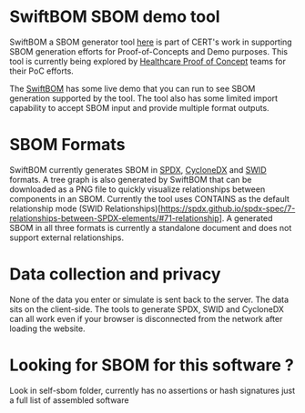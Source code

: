 # SwiftBOM SBOM demo tool  

SwiftBOM a SBOM generator tool [here](https://democert.org/sbom/) is part of CERT's work in supporting SBOM generation efforts for Proof-of-Concepts and Demo purposes.  This tool is currently being explored by  [Healthcare Proof of Concept](https://www.ntia.gov/files/ntia/publications/ntia_sbom_healthcare_poc_report_2019_1001.pdf) teams for their PoC efforts. 

The [SwiftBOM](https://democert.org/sbom/) has some live demo that you can run to see SBOM generation supported by the tool.  The tool also has some limited import capability to accept SBOM input and provide multiple format outputs.


# SBOM Formats  

SwiftBOM currently generates SBOM in [SPDX](https://spdx.dev/), [CycloneDX](https://cyclonedx.org/) and [SWID](https://csrc.nist.gov/projects/Software-Identification-SWID) formats. A tree graph is also generated by SwiftBOM that can be downloaded as a PNG file to quickly visualize relationships between components in an SBOM.  Currently the tool uses CONTAINS as the default relationship mode (SWID Relationships)[https://spdx.github.io/spdx-spec/7-relationships-between-SPDX-elements/#71-relationship]. A generated SBOM in all three formats is currently a standalone document and does not support external relationships.


# Data collection and privacy

None of the data you enter or simulate is sent back to the server.  The data sits on the client-side.  The tools to generate SPDX, SWID and CycloneDX can all work even if your browser is disconnected from the network after loading the website.

# Looking for SBOM for this software ?

Look in self-sbom folder, currently has no assertions or hash signatures just a full list of assembled software

